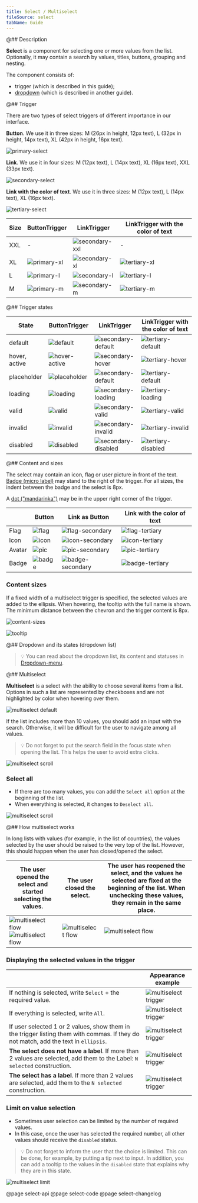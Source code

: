 ```yaml
---
title: Select / Multiselect
fileSource: select
tabName: Guide
---
```


@## Description

**Select** is a component for selecting one or more values from the list. Optionally, it may contain a search by values, titles, buttons, grouping and nesting.

The component consists of:

- trigger (which is described in this guide);
- [dropdown](/components/dropdown-menu/) (which is described in another guide).

@## Trigger

There are two types of select triggers of different importance in our interface.

**Button**. We use it in three sizes: M (26px in height, 12px text), L (32px in height, 14px text), XL (42px in height, 16px text).

![primary-select](static/primary.png)

**Link**. We use it in four sizes: M (12px text), L (14px text), XL (16px text), XXL (33px text).

![secondary-select](static/secondary.png)

**Link with the color of text**. We use it in three sizes: M (12px text), L (14px text), XL (16px text).

![tertiary-select](static/tertiary.png)

| Size | ButtonTrigger                               | LinkTrigger                             | LinkTrigger with the color of text            |
| ---- | ------------------------------------------- | --------------------------------------- | --------------------------------------------- |
| XXL  | -                                           | ![secondary-xxl](static/select-xxl.png) | -                                             |
| XL   | ![primary-xl](static/primary-select-xl.png) | ![secondary-xl](static/select-xl.png)   | ![tertiary-xl](static/tertiary-select-xl.png) |
| L    | ![primary-l](static/primary-select-l.png)   | ![secondary-l](static/select-l.png)     | ![tertiary-l](static/tertiary-select-l.png)   |
| M    | ![primary-m](static/primary-select-m.png)   | ![secondary-m](static/select-m.png)     | ![tertiary-m](static/tertiary-select-m.png)   |

@## Trigger states

| State         | ButtonTrigger                                    | LinkTrigger                                                    | LinkTrigger with the color of text                           |
| ------------- | ------------------------------------------------ | -------------------------------------------------------------- | ------------------------------------------------------------ |
| default       | ![default](static/primary-default.png)           | ![secondary-default](static/secondary-default-placeholder.png) | ![tertiary-default](static/tertiary-default-placeholder.png) |
| hover, active | ![hover-active](static/primary-hover-active.png) | ![secondary-hover](static/secondary-hover.png)                 | ![tertiary-hover](static/tertiary-hover.png)                 |
| placeholder   | ![placeholder](static/primary-placeholder.png)   | ![secondary-default](static/secondary-default-placeholder.png) | ![tertiary-default](static/tertiary-default-placeholder.png) |
| loading       | ![loading](static/primary-loading.png)           | ![secondary-loading](static/secondary-loading.png)             | ![tertiary-loading](static/tertiary-loading.png)             |
| valid         | ![valid](static/primary-valid.png)               | ![secondary-valid](static/secondary-valid.png)                 | ![tertiary-valid](static/tertiary-valid.png)                 |
| invalid       | ![invalid](static/primary-invalid.png)           | ![secondary-invalid](static/secondary-invalid.png)             | ![tertiary-invalid](static/tertiary-invalid.png)             |
| disabled      | ![disabled](static/primary-disabled.png)         | ![secondary-disabled](static/secondary-disabled.png)           | ![tertiary-disabled](static/tertiary-disabled.png)           |

@## Content and sizes

The select may contain an icon, flag or user picture in front of the text. [Badge (micro label)](/components/badge/) may stand to the right of the trigger. For all sizes, the indent between the badge and the select is 8px.

A [dot ("mandarinka")](/components/dot/) may be in the upper right corner of the trigger.

|        | Button                             | Link as Button                                 | Link with the color of text                  |
| ------ | ---------------------------------- | ---------------------------------------------- | -------------------------------------------- |
| Flag   | ![flag](static/flag-primary.png)   | ![flag-secondary](static/flag-secondary.png)   | ![flag-tertiary](static/flag-tertiary.png)   |
| Icon   | ![icon](static/icon-primary.png)   | ![icon-secondary](static/icon-secondary.png)   | ![icon-tertiary](static/icon-tertiary.png)   |
| Avatar | ![pic](static/pic-primary.png)     | ![pic-secondary](static/pic-secondary.png)     | ![pic-tertiary](static/pic-tertiary.png)     |
| Badge  | ![badge](static/badge-primary.png) | ![badge-secondary](static/badge-secondary.png) | ![badge-tertiary](static/badge-tertiary.png) |

### Content sizes

If a fixed width of a multiselect trigger is specified, the selected values are added to the ellipsis. When hovering, the tooltip with the full name is shown. The minimum distance between the chevron and the trigger content is 8px.

![content-sizes](static/content-sizes.png)

![tooltip](static/tooltip.png)

@## Dropdown and its states (dropdown list)

> 💡 You can read about the dropdown list, its content and statuses in [Dropdown-menu](/components/dropdown-menu/).

@## Multiselect

**Multiselect** is a select with the ability to choose several items from a list. Options in such a list are represented by checkboxes and are not highlighted by color when hovering over them.

![multiselect default](static/multiselect-default.png)

If the list includes more than 10 values, you should add an input with the search. Otherwise, it will be difficult for the user to navigate among all values.

> 💡 Do not forget to put the search field in the focus state when opening the list. This helps the user to avoid extra clicks.

![multiselect scroll](static/multiselect-scroll.png)

### Select all

- If there are too many values, you can add the `Select all` option at the beginning of the list.
- When everything is selected, it changes to `Deselect all`.

![multiselect scroll](static/multiselect-all.png)

@## How multiselect works

In long lists with values (for example, in the list of countries), the values selected by the user should be raised to the very top of the list. However, this should happen when the user has closed/opened the select.

| The user opened the select and started selecting the values.                                          | The user closed the select.                        | The user has reopened the select, and the values he selected are fixed at the beginning of the list. When unchecking these values, they remain in the same place. |
| ----------------------------------------------------------------------------------------------------- | -------------------------------------------------- | ----------------------------------------------------------------------------------------------------------------------------------------------------------------- |
| ![multiselect flow](static/multiselect-flow-1.png) ![multiselect flow](static/multiselect-flow-2.png) | ![multiselect flow](static/multiselect-flow-3.png) | ![multiselect flow](static/multiselect-flow-4.png)                                                                                                                |

### Displaying the selected values in the trigger

|                                                                                                                                      | Appearance example                                       |
| ------------------------------------------------------------------------------------------------------------------------------------ | -------------------------------------------------------- |
| If nothing is selected, write `Select` + the required value.                                                                         | ![multiselect trigger](static/multiselect-trigger-1.png) |
| If everything is selected, write `All`.                                                                                              | ![multiselect trigger](static/multiselect-trigger-2.png) |
| If user selected 1 or 2 values, show them in the trigger listing them with commas. If they do not match, add the text in `ellipsis`. | ![multiselect trigger](static/multiselect-trigger-3.png) |
| **The select does not have a label**. If more than 2 values are selected, add them to the Label: `N selected` construction.          | ![multiselect trigger](static/multiselect-trigger-5.png) |
| **The select has a label**. If more than 2 values are selected, add them to the `N selected` construction.                           | ![multiselect trigger](static/multiselect-trigger-4.png) |

### Limit on value selection

- Sometimes user selection can be limited by the number of required values.
- In this case, once the user has selected the required number, all other values should receive the `disabled` status.

> 💡 Do not forget to inform the user that the choice is limited. This can be done, for example, by putting a tip next to input. In addition, you can add a tooltip to the values in the `disabled` state that explains why they are in this state.

![multiselect limit](static/multiselect-limit.png)

@page select-api
@page select-code
@page select-changelog

